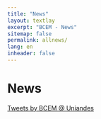 ```yaml
---
title: "News"
layout: textlay
excerpt: "BCEM - News"
sitemap: false
permalink: allnews/
lang: en
inheader: false
---
```


# News

<a class="twitter-timeline" href="https://twitter.com/bcem_uniandes?ref_src=twsrc%5Etfw">Tweets by BCEM @ Uniandes</a> <script async src="https://platform.twitter.com/widgets.js" charset="utf-8"></script>

<!-- {% for article in site.data.news %}
  <p>{{ article.date }} <br> {{ article.headline | markdownify }}</p>
{% endfor %} -->

